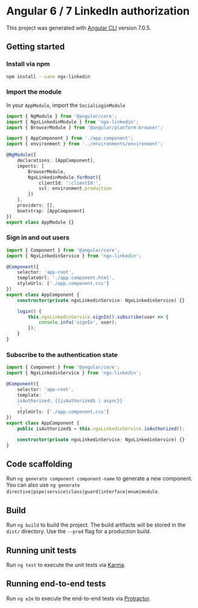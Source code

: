 # Angular 6 / 7 LinkedIn authorization

This project was generated with [Angular CLI](https://github.com/angular/angular-cli) version 7.0.5.

## Getting started

### Install via npm 

```sh
npm install --save ngx-linkedin
```

### Import the module

In your `AppModule`, import the `SocialLoginModule`

```typescript
import { NgModule } from '@angular/core';
import { NgxLinkedinModule } from 'ngx-linkedin';
import { BrowserModule } from '@angular/platform-browser';

import { AppComponent } from './app.component';
import { environment } from '../environments/environment';

@NgModule({
    declarations: [AppComponent],
    imports: [
        BrowserModule,
        NgxLinkedinModule.forRoot({
            clientId: ':clientId:',
            ssl: environment.production
        })
    ],
    providers: [],
    bootstrap: [AppComponent]
})
export class AppModule {}
```

### Sign in and out users

```typescript
import { Component } from '@angular/core';
import { NgxLinkedinService } from 'ngx-linkedin';

@Component({
    selector: 'app-root',
    templateUrl: './app.component.html',
    styleUrls: ['./app.component.css']
})
export class AppComponent {
    constructor(private ngxLinkedinService: NgxLinkedinService) {}

    login() {
        this.ngxLinkedinService.signIn().subscribe(user => {
            console.info('signIn', user);
        });
    }
}
```

### Subscribe to the authentication state

```typescript
import { Component } from '@angular/core';
import { NgxLinkedinService } from 'ngx-linkedin';

@Component({
    selector: 'app-root',
    template: `
    isAuthorized: {{isAuthorized$ | async}}
    `,
    styleUrls: ['./app.component.css']
})
export class AppComponent {
    public isAuthorized$ = this.ngxLinkedinService.isAuthorized();

    constructor(private ngxLinkedinService: NgxLinkedinService) {}
}

```

## Code scaffolding

Run `ng generate component component-name` to generate a new component. You can also use `ng generate directive|pipe|service|class|guard|interface|enum|module`.

## Build

Run `ng build` to build the project. The build artifacts will be stored in the `dist/` directory. Use the `--prod` flag for a production build.

## Running unit tests

Run `ng test` to execute the unit tests via [Karma](https://karma-runner.github.io).

## Running end-to-end tests

Run `ng e2e` to execute the end-to-end tests via [Protractor](http://www.protractortest.org/).

